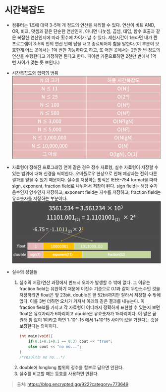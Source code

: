 # 시간복잡도 
* 컴퓨터는 1초에 대략 3-5억 개 정도의 연산을 처리할 수 있다. 연산이 비트 AND, OR, 비교, 덧셈과 같은 단순한 연산인지, 아니면 나눗셈, 곱셈, 대입, 함수 호출과 같은 복잡한 연산인지에 따라 횟수에 차이가 날 수 있다. 제한시간이 1초라면 내가 짠 프로그램이 3-5억 번의 연산 안에 답을 내고 종료되어야 함을 말한다.(이 부분이 모호한게 어느 곳에서는 1억 번만 가능하다고 하고, 또 어떤 곳에서는 2천만 번 정도의 연산을 수행한다고 가정하면 된다고 한다. 파이썬 기준으로하면 2천만 번에서 1억 번 사이가 맞는 듯 보인다.)

* 시간복잡도와 입력의 범위
![](../assets/시간복잡도와입력의범위.PNG)

* 자료형이 정해진 프로그래밍 언어 같은 경우 정수 자료형, 실수 자료형이 저장할 수 있는 범위에 대해 신경을 써야한다. 오버플로우 현상으로 인해 예상과는 전혀 다른 결과를 얻을 수 있기 때문이다. 실수를 저장하는 방식은 IEEE-754 format을 따라 sign, exponent, fraction field로 나뉘어서 저장이 된다. sign field는 해당 수가 음수인지 양수인지 저장하고, exponent field는 지수를 저장하고, fraction field는 유효숫자를 저장하는 부분이다. 
![](../assets/실수자료형.PNG)

* 실수의 성질들
    1. 실수의 저장/연산 과정에서 반드시 오차가 발생할 수 밖에 없다. 그 이유는 fraction field는 유한하기 때문에 이진수 기준으로 0.1과 같이 무한소수인 것을 저장하려면 float은 앞 23bit, double은 앞 52bit까지만 잘라서 저장할 수 밖에 없다. 이를 3번 더하면 오차가 커져서 아래와 같은 결과를 내놓는다. 이 fraction field를 가지고 각 자료형이 어디까지 정확하게 표현할 수 있는지 보면 float은 유효자리가 6자리이고 double은 유효숫자가 15자리이다. 이 말은 곧 원래 참 값이 1이라고 하면 1-10^-15 에서 1+10^15 사이의 값을 가진다는 것을 보장한다는 의미이다. 
        ```cpp
        int main(void){
            if(0.1+0.1+0.1 == 0.3) cout << "true";
            else cout << "no no...";
        }
        /*result는 no no...*/
        ```
    2. double에 longlong 범위의 정수를 함부로 담으면 안된다. 
    3. 실수를 비교할 때는 등호를 사용하면 안된다.

> 출처: https://blog.encrypted.gg/922?category=773649 